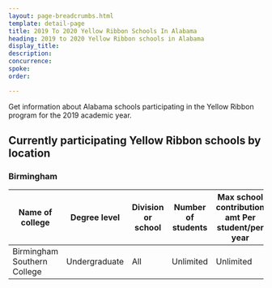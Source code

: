 ```yaml
---
layout: page-breadcrumbs.html
template: detail-page
title: 2019 To 2020 Yellow Ribbon Schools In Alabama
heading: 2019 to 2020 Yellow Ribbon schools in Alabama
display_title: 
description: 
concurrence: 
spoke: 
order: 

---
```


<div class="va-introtext">

Get information about Alabama schools participating in the Yellow Ribbon program for the 2019 academic year.

</div>

## Currently participating Yellow Ribbon schools by location

### Birmingham

| Name of college | Degree level | Division or school | Number of students | Max school contribution amt Per student/per year |
| ----- | ----- | ----- | ----- | ----- |
| Birmingham Southern College | Undergraduate | All |	Unlimited |	Unlimited |
